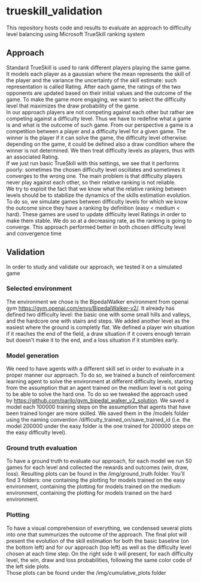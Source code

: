 # trueskill_validation

This repository hosts code and results to evaluate an approach to difficulty level balancing using Microsoft TrueSkill ranking system

## Approach
Standard TrueSkill is used to rank different players playing the same game. It models each player as a gaussian where the mean represents the skill of the player and the variance the uncertainty of the skill estimate: such representation is called Rating. After each game, the ratings of the two opponents are updated based on their initial values and the outcome of the game. To make the game more engaging, we want to select the difficulty level that maximizes the draw probability of the game.  
In our approach players are not competing against each other but rather are competing against a difficulty level. Thus we have to redefine what a game is and what is the outcome of such game. From our perspective a game is a competition between a player and a difficulty level for a given game. The winner is the player if it can solve the game, the difficulty level otherwise: depending on the game, it could be defined also a draw condition where the winner is not determined. We then treat difficulty levels as players, thus with an associated Rating.  
If we just run basic TrueSkill with this settings, we see that it performs poorly: sometimes the chosen difficulty level oscillates and sometimes it converges to the wrong one. The main problem is that difficulty players never play against each other, so their relative ranking is not reliable.  
We try to exploit the fact that we know what the relative ranking between levels should be to stabilize the dynamics of the skills estimation evolution. To do so, we simulate games between difficulty levels for which we know the outcome since they have a ranking by definition (easy < medium < hard). These games are used to update difficulty level Ratings in order to make them stable. We do so at a decreasing rate, as the ranking is going to converge. This approach performed better in both chosen difficulty level and convergence time

## Validation
In order to study and validate our approach, we tested it on a simulated game

### Selected environment
The environment we chose is the BipedalWalker environment from openai gym https://gym.openai.com/envs/BipedalWalker-v2/. It already has defined two difficulty level: the basic one with some small hills and valleys, and the hardcore one with stairs and steps. We added another level as the easiest where the ground is completly flat. We defined a player win situation if it reaches the end of the field, a draw situation if it covers enough terrain but doesn't make it to the end, and a loss situation if it stumbles early.

### Model generation
We need to have agents with a different skill set in order to evaluate in a proper manner our approach. To do so, we trained a bunch of reinforcement learning agent to solve the environment at different difficulty levels, starting from the assumption that an agent trained on the medium level is not going to be able to solve the hard one. To do so we tweaked the approach used by https://github.com/parilo/gym_bipedal_walker_v2_solution. We saved a model each 100000 training steps on the assumption that agents that have been trained longer are more skilled. We saved them in the /models folder using the naming convention /difficulty_trained_on/save_trained_id (i.e. the model 200000 under the easy folder is the one trained for 200000 steps on the easy difficulty level).

### Ground truth evaluation
To have a ground truth to evaluate our approach, for each model we run 50 games for each level and collected the rewards and outcomes (win, draw, loss). Resulting plots can be found in the /img/ground_truth folder. You'll find 3 folders: one containing the plotting for models trained on the easy environment, containing the plotting for models trained on the medium environment, containing the plotting for models trained on the hard environment. 

### Plotting
To have a visual comprehension of everything, we condensed several plots into one that summurizes the outcome of the approach. The final plot will present the evolution of the skill estimation for both the basic baseline (on the bottom left) and for our approach (top left) as well as the difficulty level chosen at each time step. On the right side it will present, for each difficulty level, the win, draw and loss probabilities, following the same color code of the left side plots.  
Those plots can be found under the /img/cumulative_plots folder
